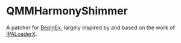 # QMMHarmonyShimmer

A patcher for [BepInEx](https://bepinex.github.io/bepinex_docs/), largely inspired by and based on the work of [IPALoaderX](https://github.com/BepInEx/IPALoaderX).
